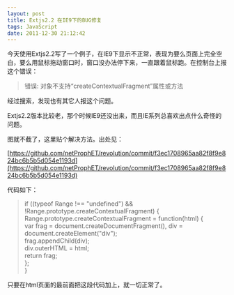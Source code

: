 ```yaml
---
layout: post
title: Extjs2.2 在IE9下的BUG修复
tags: JavaScript
date: 2011-12-30 21:12:42
---
```


今天使用Extjs2.2写了一个例子，在IE9下显示不正常，表现为要么页面上完全空白，要么用鼠标拖动窗口时，窗口没办法停下来，一直跟着鼠标跑。在控制台上报这个错误：

> 错误: 对象不支持“createContextualFragment”属性或方法

经过搜索，发现也有其它人报这个问题。

Extjs2.2版本比较老，那个时候IE9还没出来，而且IE系列总喜欢出点什么奇怪的问题。

图就不截了，这里贴个解决方法。出处见：

[https://github.com/netProphET/revolution/commit/f3ec1708965aa82f8f9e824bc6b5b5d054e1193d](https://github.com/netProphET/revolution/commit/f3ec1708965aa82f8f9e824bc6b5b5d054e1193d)

代码如下：

> if ((typeof Range !== "undefined") && !Range.prototype.createContextualFragment) {      
>     Range.prototype.createContextualFragment = function(html) {       
>         var frag = document.createDocumentFragment(), div = document.createElement("div");       
>         frag.appendChild(div);       
>         div.outerHTML = html;       
>         return frag;       
>     };       
> }

只要在html页面的最前面把这段代码加上，就一切正常了。
